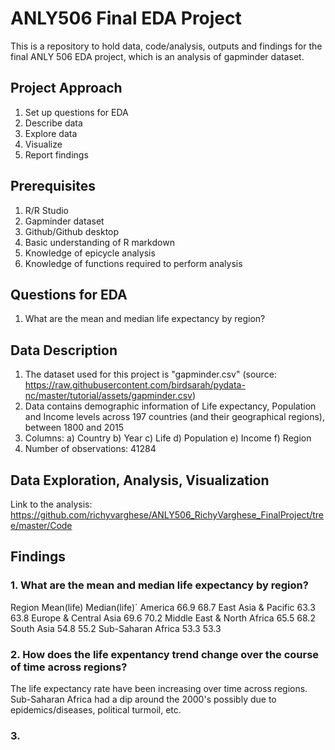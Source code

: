 # ANLY506 Final EDA Project
This is a repository to hold data, code/analysis, outputs and findings for the final ANLY 506 EDA project, which is an analysis of gapminder dataset.

## Project Approach
1. Set up questions for EDA
2. Describe data
3. Explore data
4. Visualize
5. Report findings

## Prerequisites
1. R/R Studio
2. Gapminder dataset
3. Github/Github desktop
4. Basic understanding of R markdown
5. Knowledge of epicycle analysis
6. Knowledge of functions required to perform analysis

## Questions for EDA
1. What are the mean and median life expectancy by region?

## Data Description
1. The dataset used for this project is "gapminder.csv" (source: https://raw.githubusercontent.com/birdsarah/pydata-nc/master/tutorial/assets/gapminder.csv)
2. Data contains demographic information of Life expectancy, Population and Income levels across 197 countries (and their geographical regions), between 1800 and 2015
3. Columns: 
  a) Country
  b) Year
  c) Life
  d) Population
  e) Income
  f) Region
4. Number of observations: 41284

## Data Exploration, Analysis, Visualization
Link to the analysis: https://github.com/richyvarghese/ANLY506_RichyVarghese_FinalProject/tree/master/Code

## Findings
### 1. What are the mean and median life expectancy by region?
Region                              Mean(life)     Median(life)`
America                             66.9           68.7
East Asia & Pacific                 63.3           63.8
Europe & Central Asia               69.6           70.2
Middle East & North Africa          65.5           68.2
South Asia                          54.8           55.2
Sub-Saharan Africa                  53.3           53.3


### 2. How does the life expentancy trend change over the course of time across regions?
The life expectancy rate have been increasing over time across regions. Sub-Saharan Africa had a dip around the 2000's possibly due to epidemics/diseases, political turmoil, etc.

### 3.
